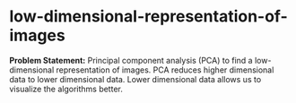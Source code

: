 # low-dimensional-representation-of-images
**Problem Statement:** Principal component analysis (PCA) to find a low-dimensional representation of images. PCA reduces higher dimensional data to lower dimensional data. Lower dimensional data allows us to visualize the algorithms better.
